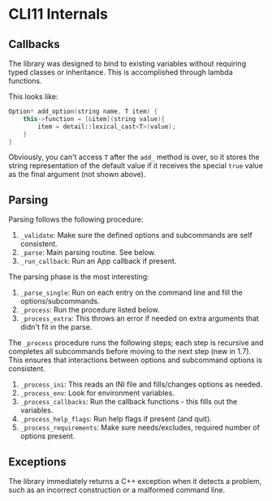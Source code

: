 # CLI11 Internals

## Callbacks

The library was designed to bind to existing variables without requiring typed
classes or inheritance. This is accomplished through lambda functions.

This looks like:

```cpp
Option* add_option(string name, T item) {
    this->function = [&item](string value){
        item = detail::lexical_cast<T>(value);
    }
}
```

Obviously, you can't access `T` after the `add_` method is over, so it stores
the string representation of the default value if it receives the special `true`
value as the final argument (not shown above).

## Parsing

Parsing follows the following procedure:

1. `_validate`: Make sure the defined options and subcommands are self
   consistent.
2. `_parse`: Main parsing routine. See below.
3. `_run_callback`: Run an App callback if present.

The parsing phase is the most interesting:

1. `_parse_single`: Run on each entry on the command line and fill the
   options/subcommands.
2. `_process`: Run the procedure listed below.
3. `_process_extra`: This throws an error if needed on extra arguments that
   didn't fit in the parse.

The `_process` procedure runs the following steps; each step is recursive and
completes all subcommands before moving to the next step (new in 1.7). This
ensures that interactions between options and subcommand options is consistent.

1. `_process_ini`: This reads an INI file and fills/changes options as needed.
2. `_process_env`: Look for environment variables.
3. `_process_callbacks`: Run the callback functions - this fills out the
   variables.
4. `_process_help_flags`: Run help flags if present (and quit).
5. `_process_requirements`: Make sure needs/excludes, required number of options
   present.

## Exceptions

The library immediately returns a C++ exception when it detects a problem, such
as an incorrect construction or a malformed command line.
